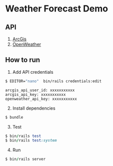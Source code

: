 # Weather Forecast Demo

## API
1. [ArcGis](https://developers.arcgis.com/)
2. [OpenWeather](https://home.openweathermap.org/api_keys)

## How to run
1. Add API credentials
```sh
$ EDITOR="nano"  bin/rails credentials:edit
```
    arcgis_api_user_id: xxxxxxxxxxx
    arcgis_api_key: xxxxxxxxxxx
    openweather_api_key: xxxxxxxxxxx
2. Install dependencies
```ruby
$ bundle
```
3. Test
```ruby
$ bin/rails test
$ bin/rails test:system
```
4. Run
```ruby
$ bin/rails server
```



